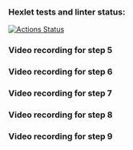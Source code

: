 ### Hexlet tests and linter status:
[![Actions Status](https://github.com/ivan24/python-project-lvl1/workflows/hexlet-check/badge.svg)](https://github.com/ivan24/python-project-lvl1/actions)

### Video recording for step 5 
[//]: # (View the recording at:)
[//]: # (    https://asciinema.org/a/lxIfq92u77hL87ebo8Q6AOUXu)

### Video recording for step 6
[//]: # ( https://asciinema.org/a/vuqZluTs3kUtyuFrlGBnsPLD7)

### Video recording for step 7
[//]: # ( https://asciinema.org/a/PuTr9xo55AvmKHnU4yqcOXi8K)

### Video recording for step 8
[//]: # ( https://asciinema.org/a/e8ctSPnTaIM7SdRHNPKT66mwj)

### Video recording for step 9
[//]: # ( https://asciinema.org/a/vnWhEi2GXABcQXQEfBm7wLqVX)